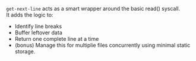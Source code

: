 `get-next-line` acts as a smart wrapper around the basic read() syscall. <br>
It adds the logic to:
* Identify line breaks
* Buffer leftover data
* Return one complete line at a time
* (bonus) Manage this for multiplie files concurrently using minimal static storage.
